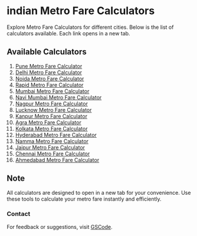 # indian Metro Fare Calculators

Explore Metro Fare Calculators for different cities. Below is the list of calculators available. Each link opens in a new tab.

## Available Calculators

1. [Pune Metro Fare Calculator](https://gscode.in/pune-metro-fare-calculator/)
2. [Delhi Metro Fare Calculator](https://gscode.in/delhi-metro-fare-calculator/)
3. [Noida Metro Fare Calculator](https://gscode.in/noida-metro-fare-calculator/)
4. [Rapid Metro Fare Calculator](https://gscode.in/rapid-metro-fare-calculator/)
5. [Mumbai Metro Fare Calculator](https://gscode.in/mumbai-metro-fare-calculator/)
6. [Navi Mumbai Metro Fare Calculator](https://gscode.in/navi-mumbai-metro-fare/)
7. [Nagpur Metro Fare Calculator](https://gscode.in/nagpur-metro-fare-calculator/)
8. [Lucknow Metro Fare Calculator](https://gscode.in/lucknow-metro-fare-calculator-2025/)
9. [Kanpur Metro Fare Calculator](https://gscode.in/calculate-kanpur-metro-fares-instantly-distance-duration-fare-breakdown/)
10. [Agra Metro Fare Calculator](https://gscode.in/agra-metro-fare-calculator/)
11. [Kolkata Metro Fare Calculator](https://gscode.in/kolkata-metro-fare-calculator/)
12. [Hyderabad Metro Fare Calculator](https://gscode.in/hyderabad-metro-fare-calculator/)
13. [Namma Metro Fare Calculator](https://gscode.in/namma-metro-fare-calculator/)
14. [Jaipur Metro Fare Calculator](https://gscode.in/jaipur-metro-fare-calculator/)
15. [Chennai Metro Fare Calculator](https://gscode.in/chennai-metro-fare-calculator/)
16. [Ahmedabad Metro Fare Calculator](https://gscode.in/ahmedabad-metro-fare-calculator/)

## Note

All calculators are designed to open in a new tab for your convenience. Use these tools to calculate your metro fare instantly and efficiently.

### Contact
For feedback or suggestions, visit [GSCode](https://gscode.in).
